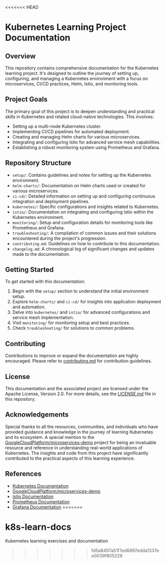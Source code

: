<<<<<<< HEAD
# Kubernetes Learning Project Documentation

## Overview
This repository contains comprehensive documentation for the Kubernetes learning project. It's designed to outline the journey of setting up, configuring, and managing a Kubernetes environment with a focus on microservices, CI/CD practices, Helm, Istio, and monitoring tools.

## Project Goals
The primary goal of this project is to deepen understanding and practical skills in Kubernetes and related cloud-native technologies. This involves:
- Setting up a multi-node Kubernetes cluster.
- Implementing CI/CD pipelines for automated deployment.
- Creating and managing Helm charts for various microservices.
- Integrating and configuring Istio for advanced service mesh capabilities.
- Establishing a robust monitoring system using Prometheus and Grafana.

## Repository Structure
- `setup/`: Contains guidelines and notes for setting up the Kubernetes environment.
- `helm-charts/`: Documentation on Helm charts used or created for various microservices.
- `ci-cd/`: Detailed information on setting up and configuring continuous integration and deployment pipelines.
- `kubernetes/`: Specific configurations and insights related to Kubernetes.
- `istio/`: Documentation on integrating and configuring Istio within the Kubernetes environment.
- `monitoring/`: Setup and configuration details for monitoring tools like Prometheus and Grafana.
- `troubleshooting/`: A compilation of common issues and their solutions encountered during the project's progression.
- `contributing.md`: Guidelines on how to contribute to this documentation.
- `changelog.md`: A chronological log of significant changes and updates made to the documentation.

## Getting Started
To get started with this documentation:
1. Begin with the `setup/` section to understand the initial environment setup.
2. Explore `helm-charts/` and `ci-cd/` for insights into application deployment and automation.
3. Delve into `kubernetes/` and `istio/` for advanced configurations and service mesh implementation.
4. Visit `monitoring/` for monitoring setup and best practices.
5. Check `troubleshooting/` for solutions to common problems.

## Contributing
Contributions to improve or expand the documentation are highly encouraged. Please refer to [contributing.md](contributing.md) for contribution guidelines.

## License
This documentation and the associated project are licensed under the Apache License, Version 2.0. For more details, see the [LICENSE.md](LICENSE.md) file in this repository.


## Acknowledgements
Special thanks to all the resources, communities, and individuals who have provided guidance and knowledge in the journey of learning Kubernetes and its ecosystem. A special mention to the [GoogleCloudPlatform/microservices-demo](https://github.com/GoogleCloudPlatform/microservices-demo) project for being an invaluable resource and reference in understanding real-world applications of Kubernetes. The insights and code from this project have significantly contributed to the practical aspects of this learning experience.

## References
- [Kubernetes Documentation](https://kubernetes.io/docs/home/)
- [GoogleCloudPlatform/microservices-demo](https://github.com/GoogleCloudPlatform/microservices-demo)
- [Istio Documentation](https://istio.io/docs/home/)
- [Prometheus Documentation](https://prometheus.io/docs/introduction/overview/)
- [Grafana Documentation](https://grafana.com/docs/grafana/latest/)
=======
# k8s-learn-docs
Kubernetes learning exercises and documentation
>>>>>>> fd5a8497a51f7ed6897edda1337ee0039f805228
